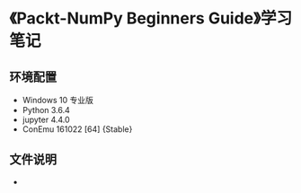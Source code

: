 # 《Packt-NumPy Beginners Guide》学习笔记

## 环境配置

* Windows 10 专业版
* Python 3.6.4
* jupyter 4.4.0
* ConEmu 161022 [64] {Stable}

## 文件说明

* 